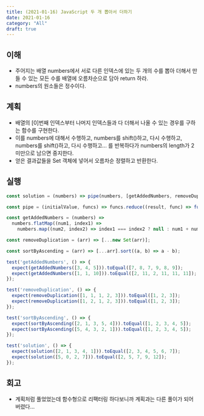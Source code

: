 ```yaml
---
title: (2021-01-16) JavaScript 두 개 뽑아서 더하기
date: 2021-01-16
category: "All"
draft: true
---
```


## 이해

- 주어지는 배열 numbers에서 서로 다른 인덱스에 있는 두 개의 수를 뽑아 더해서 만들 수 있는 모든 수를 배열에 오름차순으로 담아 return 하라.
- numbers의 원소들은 정수이다.

## 계획

- 배열의 [0]번째 인덱스부터 나머지 인덱스들과 다 더해서 나올 수 있는 경우를 구하는 함수를 구현한다.
- 이를 numbers에 대해서 수행하고, numbers를 shift()하고, 다시 수행하고, numbers를 shift()하고, 다시 수행하고... 를 반복하다가 numbers의 length가 2 미만으로 남으면 중지한다.
- 얻은 결과값들을 Set 객체에 넣어서 오름차순 정렬하고 반환한다.

## 실행

```js
const solution = (numbers) => pipe(numbers, [getAddedNumbers, removeDuplication, sortByAscending]);

const pipe = (initialValue, funcs) => funcs.reduce((result, func) => func(result), initialValue);

const getAddedNumbers = (numbers) =>
  numbers.flatMap((num1, index1) =>
    numbers.map((num2, index2) => index1 === index2 ? null : num1 + num2).filter(v => v));

const removeDuplication = (arr) => [...new Set(arr)];

const sortByAscending = (arr) => [...arr].sort((a, b) => a - b);

test('getAddedNumbers', () => {
  expect(getAddedNumbers([3, 4, 5])).toEqual([7, 8, 7, 9, 8, 9]);
  expect(getAddedNumbers([1, 1, 10])).toEqual([2, 11, 2, 11, 11, 11]);
});

test('removeDuplication', () => {
  expect(removeDuplication([1, 1, 1, 2, 3])).toEqual([1, 2, 3]);
  expect(removeDuplication([1, 2, 1, 2, 3])).toEqual([1, 2, 3]);
});

test('sortByAscending', () => {
  expect(sortByAscending([2, 1, 3, 5, 4])).toEqual([1, 2, 3, 4, 5]);
  expect(sortByAscending([5, 4, 3, 2, 1])).toEqual([1, 2, 3, 4, 5]);
});

test('solution', () => {
  expect(solution([2, 1, 3, 4, 1])).toEqual([2, 3, 4, 5, 6, 7]);
  expect(solution([5, 0, 2, 7])).toEqual([2, 5, 7, 9, 12]);
});
```

## 회고

- 계획처럼 풀었었는데 함수형으로 리팩터링 하다보니까 계획과는 다른 풀이가 되어버렸다...
